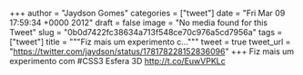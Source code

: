 
+++
author = "Jaydson Gomes"
categories = ["tweet"]
date = "Fri Mar 09 17:59:34 +0000 2012"
draft = false
image = "No media found for this Tweet"
slug = "0b0d7422fc38634a713f548ce70c976a5cd7956a"
tags = ["tweet"]
title = """Fiz mais um experimento c..."""
tweet = true
tweet_url = "https://twitter.com/jaydson/status/178178228152836096"
+++
Fiz mais um experimento com #CSS3 Esfera 3D http://t.co/EuwVPKLc
